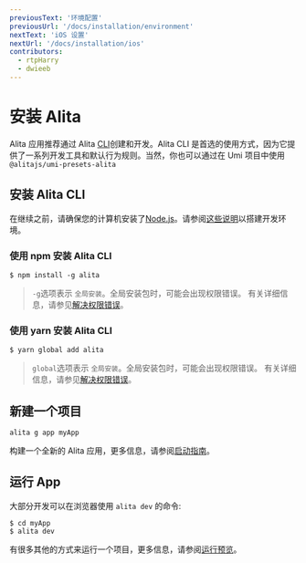 ```yaml
---
previousText: '环境配置'
previousUrl: '/docs/installation/environment'
nextText: 'iOS 设置'
nextUrl: '/docs/installation/ios'
contributors:
  - rtpHarry
  - dwieeb
---
```


# 安装 Alita

Alita 应用推荐通过 Alita [CLI](/faq/glossary#cli)创建和开发。Alita CLI 是首选的使用方式，因为它提供了一系列开发工具和默认行为规则。当然，你也可以通过在 Umi 项目中使用 `@alitajs/umi-presets-alita`

## 安装 Alita CLI

在继续之前，请确保您的计算机安装了[Node.js](/faq/glossary#node)。请参阅[这些说明](/docs/installation/environment)以搭建开发环境。

### 使用 npm 安装 Alita CLI

```shell
$ npm install -g alita
```

> `-g`选项表示 `全局安装`。全局安装包时，可能会出现权限错误。
> 有关详细信息，请参见[解决权限错误](/faq/tips#resolving-permission-errors)。

### 使用 yarn 安装 Alita CLI

```shell
$ yarn global add alita
```

> `global`选项表示 `全局安装`。全局安装包时，可能会出现权限错误。
> 有关详细信息，请参见[解决权限错误](/faq/tips#resolving-permission-errors)。

## 新建一个项目

```shell
alita g app myApp
```

构建一个全新的 Alita 应用，更多信息，请参阅[启动指南](/docs/building/starting)。

## 运行 App

大部分开发可以在浏览器使用 `alita dev` 的命令:

```shell
$ cd myApp
$ alita dev
```

有很多其他的方式来运行一个项目，更多信息，请参阅[运行预览](/docs/building/running)。
